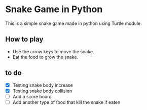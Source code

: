 # Snake Game in Python
This is a simple snake game made in python using Turtle module.

## How to play
- Use the arrow keys to move the snake.
- Eat the food to grow the snake.

## to do
- [X] Testing snake body increase
- [X] Testing snake body collision
- [ ] Add a score board
- [ ] Add another type of food that kill the snake if eaten
